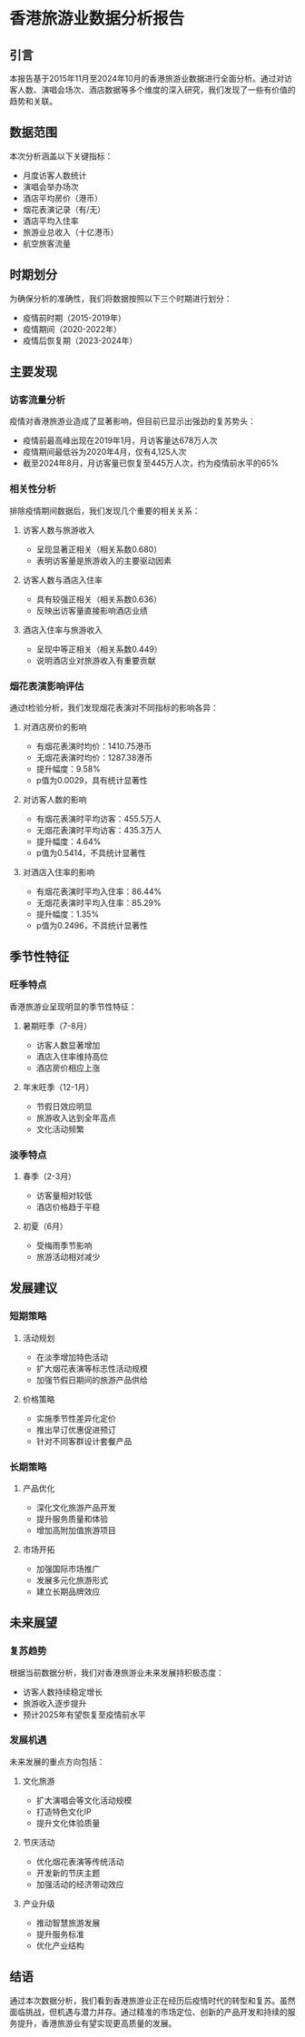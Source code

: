 # 香港旅游业数据分析报告

## 引言

本报告基于2015年11月至2024年10月的香港旅游业数据进行全面分析。通过对访客人数、演唱会场次、酒店数据等多个维度的深入研究，我们发现了一些有价值的趋势和关联。

## 数据范围

本次分析涵盖以下关键指标：

- 月度访客人数统计
- 演唱会举办场次
- 酒店平均房价（港币）
- 烟花表演记录（有/无）
- 酒店平均入住率
- 旅游业总收入（十亿港币）
- 航空旅客流量

## 时期划分

为确保分析的准确性，我们将数据按照以下三个时期进行划分：

- 疫情前时期（2015-2019年）
- 疫情期间（2020-2022年）
- 疫情后恢复期（2023-2024年）

## 主要发现

### 访客流量分析

疫情对香港旅游业造成了显著影响，但目前已显示出强劲的复苏势头：

- 疫情前最高峰出现在2019年1月，月访客量达678万人次
- 疫情期间最低谷为2020年4月，仅有4,125人次
- 截至2024年8月，月访客量已恢复至445万人次，约为疫情前水平的65%

### 相关性分析

排除疫情期间数据后，我们发现几个重要的相关关系：

1. 访客人数与旅游收入
   - 呈现显著正相关（相关系数0.680）
   - 表明访客量是旅游收入的主要驱动因素

2. 访客人数与酒店入住率
   - 具有较强正相关（相关系数0.636）
   - 反映出访客量直接影响酒店业绩

3. 酒店入住率与旅游收入
   - 呈现中等正相关（相关系数0.449）
   - 说明酒店业对旅游收入有重要贡献

### 烟花表演影响评估

通过t检验分析，我们发现烟花表演对不同指标的影响各异：

1. 对酒店房价的影响
   - 有烟花表演时均价：1410.75港币
   - 无烟花表演时均价：1287.38港币
   - 提升幅度：9.58%
   - p值为0.0029，具有统计显著性

2. 对访客人数的影响
   - 有烟花表演时平均访客：455.5万人
   - 无烟花表演时平均访客：435.3万人
   - 提升幅度：4.64%
   - p值为0.5414，不具统计显著性

3. 对酒店入住率的影响
   - 有烟花表演时平均入住率：86.44%
   - 无烟花表演时平均入住率：85.29%
   - 提升幅度：1.35%
   - p值为0.2496，不具统计显著性

## 季节性特征

### 旺季特点

香港旅游业呈现明显的季节性特征：

1. 暑期旺季（7-8月）
   - 访客人数显著增加
   - 酒店入住率维持高位
   - 酒店房价相应上涨

2. 年末旺季（12-1月）
   - 节假日效应明显
   - 旅游收入达到全年高点
   - 文化活动频繁

### 淡季特点

1. 春季（2-3月）
   - 访客量相对较低
   - 酒店价格趋于平稳

2. 初夏（6月）
   - 受梅雨季节影响
   - 旅游活动相对减少

## 发展建议

### 短期策略

1. 活动规划
   - 在淡季增加特色活动
   - 扩大烟花表演等标志性活动规模
   - 加强节假日期间的旅游产品供给

2. 价格策略
   - 实施季节性差异化定价
   - 推出早订优惠促进预订
   - 针对不同客群设计套餐产品

### 长期策略

1. 产品优化
   - 深化文化旅游产品开发
   - 提升服务质量和体验
   - 增加高附加值旅游项目

2. 市场开拓
   - 加强国际市场推广
   - 发展多元化旅游形式
   - 建立长期品牌效应

## 未来展望

### 复苏趋势

根据当前数据分析，我们对香港旅游业未来发展持积极态度：

- 访客人数持续稳定增长
- 旅游收入逐步提升
- 预计2025年有望恢复至疫情前水平

### 发展机遇

未来发展的重点方向包括：

1. 文化旅游
   - 扩大演唱会等文化活动规模
   - 打造特色文化IP
   - 提升文化体验质量

2. 节庆活动
   - 优化烟花表演等传统活动
   - 开发新的节庆主题
   - 加强活动的经济带动效应

3. 产业升级
   - 推动智慧旅游发展
   - 提升服务标准
   - 优化产业结构

## 结语

通过本次数据分析，我们看到香港旅游业正在经历后疫情时代的转型和复苏。虽然面临挑战，但机遇与潜力并存。通过精准的市场定位、创新的产品开发和持续的服务提升，香港旅游业有望实现更高质量的发展。 